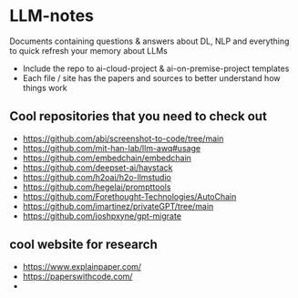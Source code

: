 # LLM-notes

Documents containing questions & answers about DL, NLP and everything to quick refresh your memory about LLMs

- Include the repo to ai-cloud-project & ai-on-premise-project templates
- Each file / site has the papers and sources to better understand how things work

## Cool repositories that you need to check out
- https://github.com/abi/screenshot-to-code/tree/main
- https://github.com/mit-han-lab/llm-awq#usage
- https://github.com/embedchain/embedchain
- https://github.com/deepset-ai/haystack
- https://github.com/h2oai/h2o-llmstudio
- https://github.com/hegelai/prompttools
- https://github.com/Forethought-Technologies/AutoChain
- https://github.com/imartinez/privateGPT/tree/main
- https://github.com/joshpxyne/gpt-migrate

## cool website for research 
- https://www.explainpaper.com/
- https://paperswithcode.com/
- 
